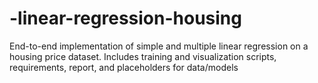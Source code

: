 # -linear-regression-housing
End-to-end implementation of simple and multiple linear regression on a housing price dataset. Includes training and visualization scripts, requirements, report, and placeholders for data/models
